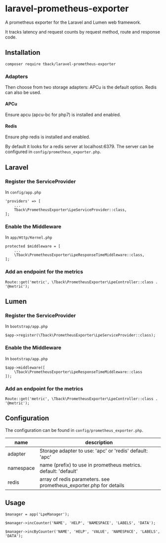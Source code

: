 # laravel-prometheus-exporter

A prometheus exporter for the Laravel and Lumen web framework.

It tracks latency and request counts by 
request method, route and response code.

## Installation
`composer require tback/laravel-prometheus-exporter`

### Adapters
Then choose from two storage adapters:
APCu is the default option. Redis can also be used.

#### APCu
Ensure apcu (apcu-bc for php7) is installed and enabled.

#### Redis
Ensure php redis is installed and enabled.

By default it looks for a redis server at localhost:6379. The server
can be configured in `config/prometheus_exporter.php`.

## Laravel
### Register the ServiceProvider
In `config/app.php`
```
'providers' => [
    ...
    Tback\PrometheusExporter\LpeServiceProvider::class,
];
```

### Enable the Middleware 
In `app/Http/Kernel.php`
```
protected $middleware = [
    ...
    \Tback\PrometheusExporter\LpeResponseTimeMiddleware::class,
];
```

### Add an endpoint for the metrics
```
Route::get('metric', \Tback\PrometheusExporter\LpeController::class . '@metric');
```

## Lumen
### Register the ServiceProvider
In `bootstrap/app.php`
```
$app->register(\Tback\PrometheusExporter\LpeServiceProvider::class);
```

### Enable the Middleware
In `bootstrap/app.php`
```
$app->middleware([
    \Tback\PrometheusExporter\LpeResponseTimeMiddleware::class
]);
```

### Add an endpoint for the metrics
```
Route::get('metric', \Tback\PrometheusExporter\LpeController::class . '@metric');
```

## Configuration
The configuration can be found in `config/prometheus_exporter.php`.

| name        | description                                             |
|-------------|---------------------------------------------------------|
| adapter     | Storage adapter to use: 'apc' or 'redis' default: 'apc' |
| namespace   | name (prefix) to use in prometheus metrics. default: 'default' |
| redis       | array of redis parameters. see prometheus_exporter.php for details |

## Usage
```
$manager = app('LpeManager');

$manager->incCounter('NAME', 'HELP', 'NAMESPACE', 'LABELS', 'DATA');

$manager->incByCounter('NAME', 'HELP', 'VALUE', 'NAMESPACE', 'LABELS', 'DATA');
```
